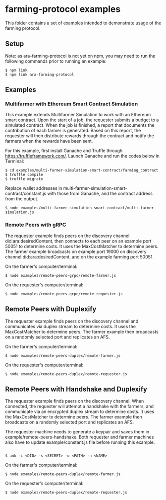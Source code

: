 # farming-protocol examples

This folder contains a set of examples intended to demonstrate usage of the farming protocol.

## Setup

Note: as ara-farming-protocol is not yet on npm, you may need to run the following commands prior to running an example:

```
$ npm link
$ npm link ara-farming-protocol
```

## Examples

### Multifarmer with Ethereum Smart Contract Simulation

This example extends Multifarmer Simulation to work with an Ethereum smart contract. Upon the start of a job, the requester submits a budget to a simulated contract. When the job is finished, a report that documents the contribution of each farmer is generated. Based on this report, the requester will then distribute rewards through the contract and notify the farmers when the rewards have been sent.

For this example, first install Ganache and Truffle through https://truffleframework.com/. Launch Ganache and run the codes below in Terminal:

```
$ cd examples/multi-farmer-simulation-smart-contract/farming_contract
$ truffle compile
$ truffle migrate
```

Replace wallet addresses in multi-farmer-simulation-smart-contract/constant.js with those from Ganache, and the contract address from the output.

```
$ node examples/multi-farmer-simulation-smart-contract/multi-farmer-simulation.js
```

### Remote Peers with gRPC

The requester example finds peers on the discovery channel did:ara:desiredContent, then connects to each peer on an example port 50051 to determine costs. It uses the MaxCostMatcher to determine peers. The farmer example broadcasts on example port 19000 on discovery channel did:ara:desiredContent, and on the example farming port 50051.

On the farmer's computer/terminal:

```
$ node examples/remote-peers-grpc/remote-farmer.js
```

On the requester's computer/terminal:

```
$ node examples/remote-peers-grpc/remote-requester.js
```

## Remote Peers with Duplexify

The requester example finds peers on the discovery channel and communicates via duplex stream to determine costs. It uses the MaxCostMatcher to determine peers. The farmer example then broadcasts on a randomly selected port and replicates an AFS.

On the farmer's computer/terminal:

```
$ node examples/remote-peers-duplex/remote-farmer.js
```

On the requester's computer/terminal:

```
$ node examples/remote-peers-duplex/remote-requester.js
```

## Remote Peers with Handshake and Duplexify

The requester example finds peers on the discovery channel. When connected, the requester will attempt a handshake with the farmers, and communicate via an encrypted duplex stream to determine costs. It uses the MaxCostMatcher to determine peers. The farmer example then broadcasts on a randomly selected port and replicates an AFS.

The requester machine needs to generate a keypair and saves them in example/remote-peers-handshake. Both requester and farmer machines also have to update example/constant.js file before running this example.

```

$ ank -i <DID> -s <SECRET> -o <PATH> -n <NAME>

```

On the farmer's computer/terminal:

```
$ node examples/remote-peers-duplex/remote-farmer.js
```

On the requester's computer/terminal:

```
$ node examples/remote-peers-duplex/remote-requester.js
```
